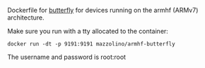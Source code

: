 Dockerfile for [butterfly](https://github.com/paradoxxxzero/butterfly) for devices running on the armhf (ARMv7) architecture.


Make sure you run with a tty allocated to the container:

`docker run -dt -p 9191:9191 mazzolino/armhf-butterfly`

The username and password is root:root
